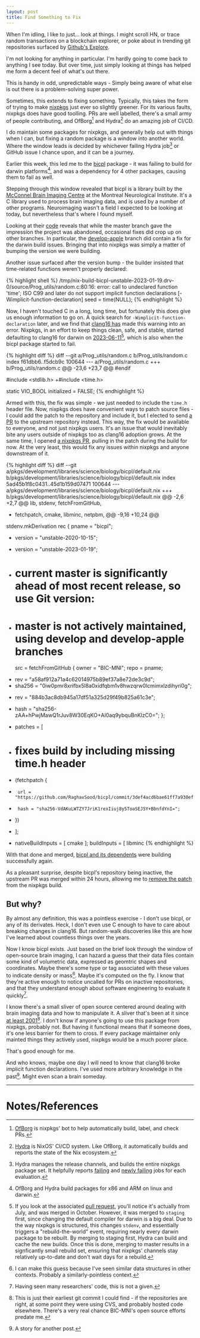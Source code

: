 ```yaml
---
layout: post
title: Find Something to Fix
---
```


When I'm idling, I like to just... look at things. I might scroll HN, or trace random transactions on a blockchain explorer, or poke about in trending git repositories surfaced by [Github's Explore](https://github.com/explore).

I'm not looking for anything in particular. I'm hardly going to come back to anything I see today. But over time, just simply looking at things has helped me form a decent feel of what's out there.

This is handy in odd, unpredictable ways - Simply being aware of what else is out there is a problem-solving super power.

Sometimes, this extends to fixing something. Typically, this takes the form of trying to make [nixpkgs](https://github.com/NixOS/nixpkgs) just ever so slightly greener. For its various faults, nixpkgs does have good toolling. PRs are well labelled, there's a small army of people contributing, and OfBorg[^1] and Hydra[^2] do an amazing job of CI/CD.

I do maintain some packages for nixpkgs, and generally help out with things when I can, but fixing a random package is a window into another world. Where the window leads is decided by whichever failing Hydra job[^3] or GitHub issue I chance upon, and it can be a journey.

Earlier this week, this led me to the [bicpl](https://github.com/BIC-MNI/bicpl) package - it was failing to build for darwin platforms[^4], and was a dependency for 4 other packages, causing them to fail as well.

Stepping through this window revealed that bicpl is a library built by the [McConnel Brain Imaging Centre](https://www.mcgill.ca/bic/) at the Montreal Neurological Institute. It's a C library used to process brain imaging data, and is used by a number of other programs. Neuroimaging wasn't a field I expected to be looking at today, but nevertheless that's where I found myself.

Looking at their [code](https://github.com/BIC-MNI/bicpl) reveals that while the master branch gave the impression the project was abandoned, occasional fixes did crop up on other branches. In particular, the [develop-apple](https://github.com/BIC-MNI/bicpl/tree/develop-apple) branch did contain a fix for the darwin build issues. Bringing that into nixpkgs was simply a matter of bumping the version we were building.

Another issue surfaced after the version bump - the builder insisted that time-related functions weren't properly declared:

{% highlight shell %}
/tmp/nix-build-bicpl-unstable-2023-01-19.drv-0/source/Prog_utils/random.c:80:16: error: call to undeclared function 'time'; ISO C99 and later do not support implicit function declarations [-Wimplicit-function-declaration]
        seed = time(NULL);
{% endhighlight %}

Now, I haven't touched C in a long, long time, but fortunately this does give us enough information to go on. A quick search for `-Wimplicit-function-declaration` later, and we find that [clang16 has](https://releases.llvm.org/16.0.0/tools/clang/docs/ReleaseNotes.html#potentially-breaking-changes) made this warning into an error. Nixpkgs, in an effort to keep things clean, safe, and stable, started defaulting to clang16 for darwin on [2023-06-11](https://github.com/NixOS/nixpkgs/commit/bcbdb800cf7659d6ff36ac114121a056fe8c9656)[^5], which is also when the bicpl package started to fail.

{% highlight diff %}
diff --git a/Prog_utils/random.c b/Prog_utils/random.c
index f61dbb6..f5dcb9c 100644
--- a/Prog_utils/random.c
+++ b/Prog_utils/random.c
@@ -23,6 +23,7 @@
 #endif

 #include <stdlib.h>
+#include <time.h>

 static  VIO_BOOL  initialized = FALSE;
{% endhighlight %}

Armed with this, the fix was simple - we just needed to include the `time.h` header file. Now, nixpkgs does have convenient ways to patch source files - I could add the patch to the repository and include it, but I elected to send [a PR](https://github.com/BIC-MNI/bicpl/pull/9) to the upstream repository instead. This way, the fix would be available to everyone, and not just nixpkgs users. It's an issue that would inevitably bite any users outside of nixpkgs too as clang16 adoption grows. At the same time, I opened [a nixpkgs PR](https://github.com/NixOS/nixpkgs/pull/311264), pulling in the patch during the build for now. At the very least, this would fix any issues within nixpkgs and anyone downstream of it.

{% highlight diff %}
diff --git a/pkgs/development/libraries/science/biology/bicpl/default.nix b/pkgs/development/libraries/science/biology/bicpl/default.nix
index 5ad45b1f8c0431..45d1b159d07471 100644
--- a/pkgs/development/libraries/science/biology/bicpl/default.nix
+++ b/pkgs/development/libraries/science/biology/bicpl/default.nix
@@ -2,6 +2,7 @@
   lib,
   stdenv,
   fetchFromGitHub,
+  fetchpatch,
   cmake,
   libminc,
   netpbm,
@@ -9,16 +10,24 @@

 stdenv.mkDerivation rec {
   pname = "bicpl";
-  version = "unstable-2020-10-15";
+  version = "unstable-2023-01-19";

-  # current master is significantly ahead of most recent release, so use Git version:
+  # master is not actively maintained, using develop and develop-apple branches
   src = fetchFromGitHub {
     owner = "BIC-MNI";
     repo = pname;
-    rev = "a58af912a71a4c62014975b89ef37a8e72de3c9d";
-    sha256 = "0iw0pmr8xrifbx5l8a0xidfqbm1v8hwzqrw0lcmimxlzdihyri0g";
+    rev = "884b3ac8db945a17df51a325d29f49b825a61c3e";
+    hash = "sha256-zAA+hPwjMawQ1rJuv8W30EqKO+AI0aq9ybquBnKlzC0=";
   };

+  patches = [
+    # fixes build by including missing time.h header
+    (fetchpatch {
+      url = "https://github.com/RaghavSood/bicpl/commit/3def4acd6bae61ff7a930ef8422ad920690382a6.patch";
+      hash = "sha256-VdAKuLWTZY7JriK1rexIiuj8y5ToaSEJ5Y+BbnfdYnI=";
+    })
+  ];
+
   nativeBuildInputs = [ cmake ];
   buildInputs = [
     libminc
{% endhighlight %}

With that done and merged, [bicpl and its dependents](https://hydra.nixos.org/eval/1806287#tabs-now-succeed) were building successfully again.

As a pleasant surprise, despite bicpl's repository being inactive, the upstream PR was merged within 24 hours, allowing me to [remove the patch](https://github.com/NixOS/nixpkgs/pull/311553) from the nixpkgs build.

## But why?

By almost any definition, this was a pointless exercise - I don't use bicpl, or any of its derivates. Heck, I don't even use C enough to have to care about breaking changes in clang16. But random-walk discoveries like this are how I've learned about countless things over the years.

Now I know bicpl exists. Just based on the brief look through the window of open-source brain imaging, I can hazard a guess that their data files contain some kind of volumetric data, expressed as geomtric shapes and coordinates. Maybe there's some type or tag associated with these values to indicate density or mass[^6]. Maybe it's computed on the fly. I know that they're active enough to notice uncalled for PRs on inactive repositories, and that they understand enough about software engineering to evaluate it quickly[^7].

I know there's a small sliver of open source centered around dealing with brain imaging data and how to manipulate it. A sliver that's been at it since [at least 2001](https://github.com/BIC-MNI/mni-acmacros/commit/9d54abc95839c16fe8d3b63927e44f63a4dfcd76)[^8]. I don't know if anyone's going to use this package from nixpkgs, probably not. But having it functional means that if someone does, it's one less barrier for them to cross. If every package maintainer only mainted things they actively used, nixpkgs would be a much poorer place.

That's good enough for me.

And who knows, maybe one day I will need to know that clang16 broke implicit function declarations. I've used more arbitrary knowledge in the past[^9]. Might even scan a brain someday.

---
# Notes/References

[^1]: [OfBorg](https://github.com/NixOS/ofborg) is nixpkgs' bot to help automatically build, label, and check PRs.
[^2]: [Hydra](https://nixos.org/hydra/) is NixOS' CI/CD system. Like OfBorg, it automatically builds and reports the state of the Nix ecosystem.
[^3]: Hydra manages the release channels, and builds the entire nixpkgs package set. It helpfully reports [failing](https://hydra.nixos.org/eval/1806308#tabs-still-fail) and [newly failing](https://hydra.nixos.org/eval/1806308#tabs-now-fail) jobs for each evaluation.
[^4]: OfBorg and Hydra build packages for x86 and ARM on linux and darwin.
[^5]: If you look at the associated [pull request](https://github.com/NixOS/nixpkgs/pull/241692), you'll notice it's actually from July, and was merged in October. However, it was merged to `staging` first, since changing the default compiler for darwin is a big deal. Due to the way nixpkgs is structured, this changes `stdenv`, and essentially triggers a "rebuild-the-world" event, requiring nearly every darwin package to be rebuilt. By merging to staging first, Hydra can build and cache the new builds. Once this is done, merging to master results in a signficantly small rebuild set, ensuring that nixpkgs' channels stay relatively up-to-date and don't wait days for a rebuild.
[^6]: I can make this guess because I've seen similar data structures in other contexts. Probably a similarly-pointless context.
[^7]: Having seen many researchers' code, this is not a given.
[^8]: This is just their earliest git commit I could find - if the repositories are right, at some point they were using CVS, and probably hosted code elsewhere. There's a very real chance BIC-MNI's open source efforts predate me. 
[^9]: A story for another post.
